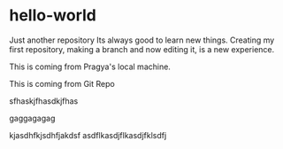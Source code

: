 # hello-world
Just another repository
Its always good to learn new things. Creating my first repository, making a branch and now editing it, is a new experience. 

This is coming from Pragya's local machine.

This is coming from Git Repo

sfhaskjfhasdkjfhas


gaggagagag


kjasdhfkjsdhfjakdsf
asdflkasdjflkasdjfklsdfj
